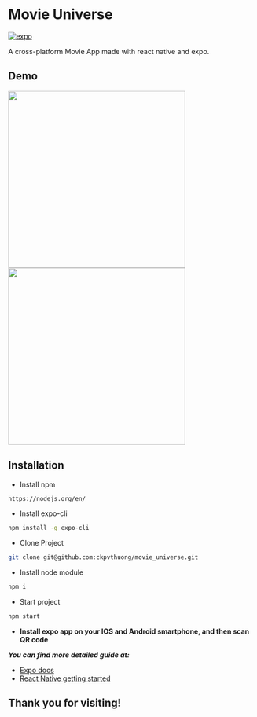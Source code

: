 # Movie Universe
[![expo](https://img.shields.io/badge/expo-36.0.0-brightgreen)][expo]


A cross-platform Movie App made with react native and expo.

## Demo
<img src="https://raw.githubusercontent.com/ckpvthuong/movie_universe/master/demo/demo10fps/demo2.gif" width="360"> <img src="https://raw.githubusercontent.com/ckpvthuong/movie_universe/master/demo/demo10fps/demo1.gif" width="360">

## Installation

- Install npm

```sh
https://nodejs.org/en/
```

- Install expo-cli

```sh
npm install -g expo-cli
```

- Clone Project

```sh
git clone git@github.com:ckpvthuong/movie_universe.git
```

- Install node module

```sh
npm i
```

- Start project

```sh
npm start
```
- **Install expo app on your IOS and Android smartphone, and then scan QR code**

***You can find more detailed guide at:***
 - [Expo docs](https://docs.expo.io/versions/v36.0.0/)
 - [React Native getting started](https://facebook.github.io/react-native/docs/getting-started)
 
 ## Thank you for visiting!
<!-- badges -->
[expo]: https://docs.expo.io/versions/v36.0.0/
[license-badge]: https://img.shields.io/npm/l/react-native-tab-view.svg?style=flat-square
[license]: https://opensource.org/licenses/MIT
